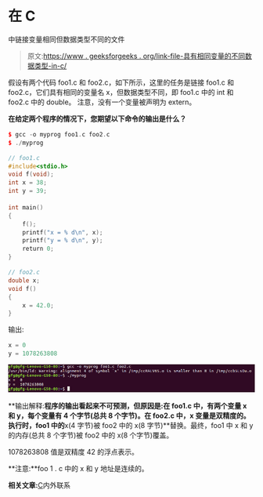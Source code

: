 # 在 C

中链接变量相同但数据类型不同的文件

> 原文:[https://www . geeksforgeeks . org/link-file-具有相同变量的不同数据类型-in-c/](https://www.geeksforgeeks.org/linking-files-having-same-variables-with-different-data-types-in-c/)

假设有两个代码 foo1.c 和 foo2.c，如下所示，这里的任务是链接 foo1.c 和 foo2.c，它们具有相同的变量名 x，但数据类型不同，即 foo1.c 中的 int 和 foo2.c 中的 double。
注意，没有一个变量被声明为 extern。

**在给定两个程序的情况下，您期望以下命令的输出是什么？**

```cpp
$ gcc -o myprog foo1.c foo2.c
$ ./myprog

```

```cpp
// foo1.c
#include<stdio.h>
void f(void);
int x = 38;
int y = 39;

int main() 
{
    f();
    printf("x = % d\n", x);
    printf("y = % d\n", y);
    return 0;
}
```

```cpp
// foo2.c
double x;
void f() 
{
    x = 42.0;
}
```

输出:

```cpp
x = 0
y = 1078263808

```

![output](img/55ee2a435e91d7a711c480ff04b87484.png)

**输出解释:**程序的输出看起来不可预测，但原因是:在 foo1.c 中，有两个变量 x 和 y，每个变量有 4 个字节(总共 8 个字节)。在 foo2.c 中，x 变量是双精度的。
执行时，foo1 中的**x(4 字节)被 foo2 中的 x(8 字节)**替换。最终，foo1 中 x 和 y 的内存(总共 8 个字节)被 foo2 中的 x(8 个字节)覆盖。

1078263808 值是双精度 42 的浮点表示。

**注意:**foo 1 . c 中的 x 和 y 地址是连续的。

**相关文章:**[C](https://www.geeksforgeeks.org/internal-linkage-external-linkage-c/)内外联系